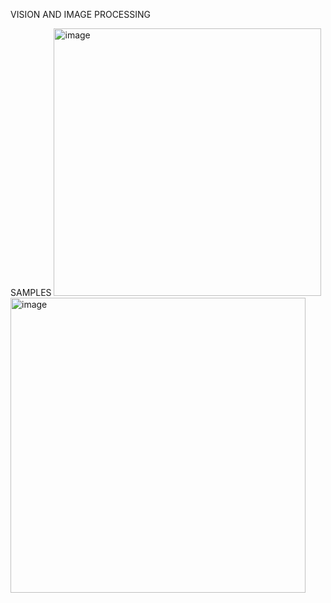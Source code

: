 VISION AND IMAGE PROCESSING

SAMPLES
<img width="428" alt="image" src="https://user-images.githubusercontent.com/79074310/185763990-fe31e651-2864-4c60-b231-f8bfc6e5de57.png"><img width="472" alt="image" src="https://user-images.githubusercontent.com/79074310/185763998-b96c64cc-0073-4366-8467-bc4ff132f9d4.png">
